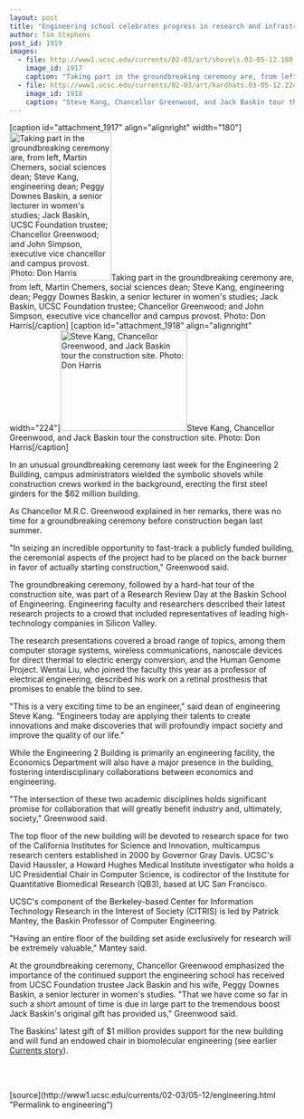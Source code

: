 ```yaml
---
layout: post
title: "Engineering school celebrates progress in research and infrastructure"
author: Tim Stephens
post_id: 1919
images:
  - file: http://www1.ucsc.edu/currents/02-03/art/shovels.03-05-12.180.jpg
    image_id: 1917
    caption: "Taking part in the groundbreaking ceremony are, from left, Martin Chemers, social sciences dean; Steve Kang, engineering dean; Peggy Downes Baskin, a senior lecturer in women's studies; Jack Baskin, UCSC Foundation trustee; Chancellor Greenwood; and John Simpson, executive vice chancellor and campus provost. Photo: Don Harris"
  - file: http://www1.ucsc.edu/currents/02-03/art/hardhats.03-05-12.224.jpg
    image_id: 1918
    caption: "Steve Kang, Chancellor Greenwood, and Jack Baskin tour the construction site. Photo: Don Harris"
---
```


[caption id="attachment_1917" align="alignright" width="180"]<a href="http://localhost/mysite/wp-content/uploads/2003/05/shovels.03-05-12.180.jpg"><img class="size-full wp-image-1917" src="http://localhost/mysite/wp-content/uploads/2003/05/shovels.03-05-12.180.jpg" alt="Taking part in the groundbreaking ceremony are, from left, Martin Chemers, social sciences dean; Steve Kang, engineering dean; Peggy Downes Baskin, a senior lecturer in women's studies; Jack Baskin, UCSC Foundation trustee; Chancellor Greenwood; and John Simpson, executive vice chancellor and campus provost. Photo: Don Harris" width="180" height="262" /></a>Taking part in the groundbreaking ceremony are, from left, Martin Chemers, social sciences dean; Steve Kang, engineering dean; Peggy Downes Baskin, a senior lecturer in women's studies; Jack Baskin, UCSC Foundation trustee; Chancellor Greenwood; and John Simpson, executive vice chancellor and campus provost. Photo: Don Harris[/caption]
[caption id="attachment_1918" align="alignright" width="224"]<a href="http://localhost/mysite/wp-content/uploads/2003/05/hardhats.03-05-12.224.jpg"><img class="size-full wp-image-1918" src="http://localhost/mysite/wp-content/uploads/2003/05/hardhats.03-05-12.224.jpg" alt="Steve Kang, Chancellor Greenwood, and Jack Baskin tour the construction site. Photo: Don Harris" width="224" height="178" /></a>Steve Kang, Chancellor Greenwood, and Jack Baskin tour the construction site. Photo: Don Harris[/caption]
<p>
  In an unusual groundbreaking ceremony last week for the Engineering 2 Building, campus administrators wielded the symbolic shovels while construction crews worked in the background, erecting the first steel girders for the $62 million building.
</p>
<p>
  As Chancellor M.R.C. Greenwood explained in her remarks, there was no time for a groundbreaking ceremony before construction began last summer.<br>
</p>
<p>
  "In seizing an incredible opportunity to fast-track a publicly funded building, the ceremonial aspects of the project had to be placed on the back burner in favor of actually starting construction," Greenwood said.<br>
</p>
<p>
  The groundbreaking ceremony, followed by a hard-hat tour of the construction site, was part of a Research Review Day at the Baskin School of Engineering. Engineering faculty and researchers described their latest research projects to a crowd that included representatives of leading high-technology companies in Silicon Valley.<br>
</p>
<p>
  The research presentations covered a broad range of topics, among them computer storage systems, wireless communications, nanoscale devices for direct thermal to electric energy conversion, and the Human Genome Project. Wentai Liu, who joined the faculty this year as a professor of electrical engineering, described his work on a retinal prosthesis that promises to enable the blind to see.<br>
</p>
<p>
  "This is a very exciting time to be an engineer," said dean of engineering Steve Kang. "Engineers today are applying their talents to create innovations and make discoveries that will profoundly impact society and improve the quality of our life."<br>
</p>
<p>
  While the Engineering 2 Building is primarily an engineering facility, the Economics Department will also have a major presence in the building, fostering interdisciplinary collaborations between economics and engineering.<br>
</p>
<p>
  "The intersection of these two academic disciplines holds significant promise for collaboration that will greatly benefit industry and, ultimately, society," Greenwood said.<br>
</p>
<p>
  The top floor of the new building will be devoted to research space for two of the California Institutes for Science and Innovation, multicampus research centers established in 2000 by Governor Gray Davis. UCSC's David Haussler, a Howard Hughes Medical Institute investigator who holds a UC Presidential Chair in Computer Science, is codirector of the Institute for Quantitative Biomedical Research (QB3), based at UC San Francisco.
</p>
<p>
  UCSC's component of the Berkeley-based Center for Information Technology Research in the Interest of Society (CITRIS) is led by Patrick Mantey, the Baskin Professor of Computer Engineering.<br>
</p>
<p>
  "Having an entire floor of the building set aside exclusively for research will be extremely valuable," Mantey said.<br>
</p>
<p>
  At the groundbreaking ceremony, Chancellor Greenwood emphasized the importance of the continued support the engineering school has received from UCSC Foundation trustee Jack Baskin and his wife, Peggy Downes Baskin, a senior lecturer in women's studies. "That we have come so far in such a short amount of time is due in large part to the tremendous boost Jack Baskin's original gift has provided us," Greenwood said.
</p>
<p>
  The Baskins' latest gift of $1 million provides support for the new building and will fund an endowed chair in biomolecular engineering (see earlier <a href="http://www.ucsc.edu/currents/02-03/02-24/baskin.html">Currents story</a>).<br>
  <br>
</p>
<p>
  <br>

</p>
<p>

</p>
[source](http://www1.ucsc.edu/currents/02-03/05-12/engineering.html "Permalink to engineering")

